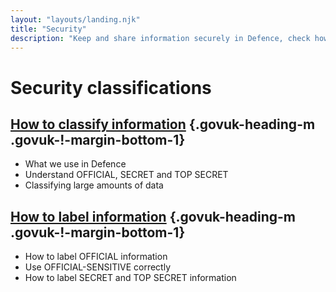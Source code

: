 ```yaml
---
layout: "layouts/landing.njk"
title: "Security"
description: "Keep and share information securely in Defence, check how to use security classifications and label information."
---
```


# Security classifications

## [How to classify information](/security/security-classifications/) {.govuk-heading-m .govuk-!-margin-bottom-1}

- What we use in Defence
- Understand OFFICIAL, SECRET and TOP SECRET
- Classifying large amounts of data

## [How to label information](/security/how-to-label-information/) {.govuk-heading-m .govuk-!-margin-bottom-1}

- How to label OFFICIAL information
- Use OFFICIAL-SENSITIVE correctly
- How to label SECRET and TOP SECRET information
